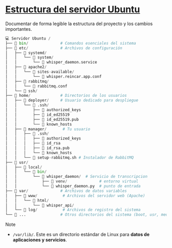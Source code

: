 # [Estructura del servidor Ubuntu](https://learn.microsoft.com/en-us/troubleshoot/developer/webapps/aspnetcore/practice-troubleshoot-linux/1-2-linux-special-directories-users-package-managers#linux-special-directories)

Documentar de forma legible la estructura del proyecto y los cambios importantes.

```py
💻 Servidor Ubuntu /
├── 📂 bin/              # Comandos esenciales del sistema
├── 📂 etc/              # Archivos de configuración
│   ├── 📂 systemd/
│   │   └── 📂 system/
│   │       └── 📄 whisper_daemon.service
│   ├── 📂 apache2/
│   │   └── 📂 sites-available/
│   │       └── 📄 whisper.reincar.app.conf
│   ├── 📂 rabbitmq/
│   │   └── 📄 rabbitmq.conf
│   └── 📂 ssh/
├── 📂 home/             # Directorios de los usuarios
│   ├── 📂 deployer/     # Usuario dedicado para despliegue
│   │   └── 📂 .ssh/
│   │       ├── 📄 authorized_keys
│   │       ├── 📄 id_ed25519
│   │       ├── 📄 id_ed25519.pub
│   │       └── 📄 known_hosts
│   ├── 📂 manager/       # Tu usuario
│   │   ├── 📂 .ssh/
│   │   │   ├── 📄 authorized_keys
│   │   │   ├── 📄 id_rsa
│   │   │   ├── 📄 id_rsa.pub
│   │   │   └── 📄 known_hosts
│   │   └── 📄 setup-rabbitmq.sh # Instalador de RabbitMQ
├── 📂 usr/
│   ├── 📂 local/
│   │   └── 📂 bin/
│   │       └── 📁 whisper_daemon/  # Servicio de transcripcion
│   │           ├── 📂 venv/              # entorno virtual
│   │           └── 📄 whisper_daemon.py  # punto de entrada
├── 📂 var/              # Archivos de datos variables
│   ├── 📂 www/           # Archivos del servidor web (Apache)
│   │   └── 📂 html/
│   │       └── 📁 whisper_api/
│   └── 📄 log/           # Archivos de registro del sistema
└── 📂 ...               # Otros directorios del sistema (boot, usr, media, etc.)
```

> [!NOTE]
> * `/var/lib/`. Este es un directorio estándar de Linux para **datos de aplicaciones y servicios**.
